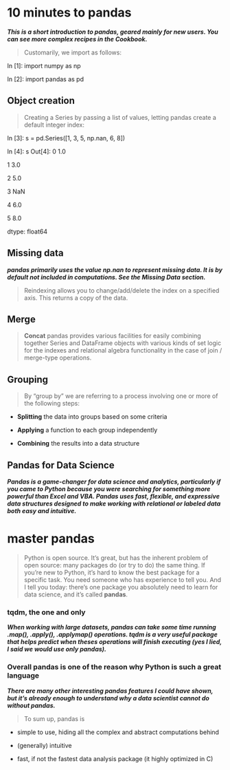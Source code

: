 # 10 minutes to pandas


***This is a short introduction to pandas, geared mainly for new users. You can see more complex recipes in the Cookbook.***

> Customarily, we import as follows:

In [1]: import numpy as np

In [2]: import pandas as pd

## Object creation


> Creating a Series by passing a list of values, letting pandas create a default integer index:

In [3]: s = pd.Series([1, 3, 5, np.nan, 6, 8])

In [4]: s
Out[4]: 
0    1.0

1    3.0

2    5.0

3    NaN

4    6.0

5    8.0

dtype: float64


## Missing data

***pandas primarily uses the value np.nan to represent missing data. It is by default not included in computations. See the Missing Data section.***

> Reindexing allows you to change/add/delete the index on a specified axis. This returns a copy of the data.



## Merge

> **Concat**
pandas provides various facilities for easily combining together Series and DataFrame objects with various kinds of set logic for the indexes and relational algebra functionality in the case of join / merge-type operations.


## Grouping

> By “group by” we are referring to a process involving one or more of the following steps:

- **Splitting** the data into groups based on some criteria

- **Applying** a function to each group independently

- **Combining** the results into a data structure


## Pandas for Data Science

***Pandas is a game-changer for data science and analytics, particularly if you came to Python because you were searching for something more powerful than Excel and VBA. Pandas uses fast, flexible, and expressive data structures designed to make working with relational or labeled data both easy and intuitive.***



# master pandas

> Python is open source. It’s great, but has the inherent problem of open source: many packages do (or try to do) the same thing. If you’re new to Python, it’s hard to know the best package for a specific task. You need someone who has experience to tell you. And I tell you today: there’s one package you absolutely need to learn for data science, and it’s called **pandas**.


### tqdm, the one and only

***When working with large datasets, pandas can take some time running .map(), .apply(), .applymap() operations. tqdm is a very useful package that helps predict when theses operations will finish executing (yes I lied, I said we would use only pandas).***



### Overall pandas is one of the reason why Python is such a great language

***There are many other interesting pandas features I could have shown, but it’s already enough to understand why a data scientist cannot do without pandas.***

> To sum up, pandas is

- simple to use, hiding all the complex and abstract computations behind

- (generally) intuitive

- fast, if not the fastest data analysis package (it highly optimized in C)



